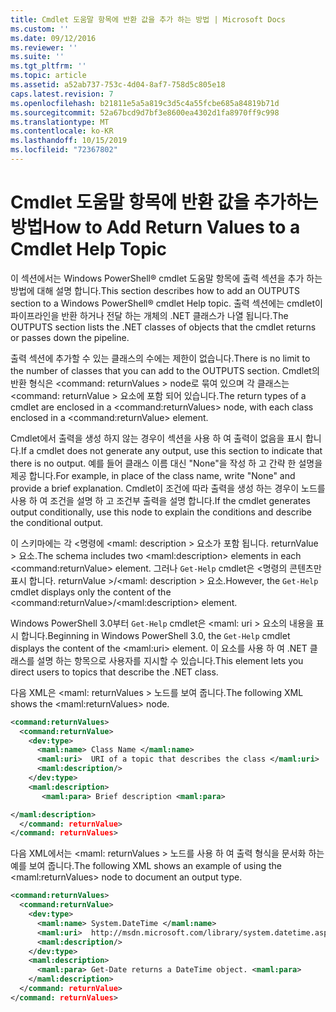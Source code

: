 ```yaml
---
title: Cmdlet 도움말 항목에 반환 값을 추가 하는 방법 | Microsoft Docs
ms.custom: ''
ms.date: 09/12/2016
ms.reviewer: ''
ms.suite: ''
ms.tgt_pltfrm: ''
ms.topic: article
ms.assetid: a52ab737-753c-4d04-8af7-758d5c805e18
caps.latest.revision: 7
ms.openlocfilehash: b21811e5a5a819c3d5c4a55fcbe685a84819b71d
ms.sourcegitcommit: 52a67bcd9d7bf3e8600ea4302d1fa8970ff9c998
ms.translationtype: MT
ms.contentlocale: ko-KR
ms.lasthandoff: 10/15/2019
ms.locfileid: "72367802"
---
```

# <a name="how-to-add-return-values-to-a-cmdlet-help-topic"></a><span data-ttu-id="17367-102">Cmdlet 도움말 항목에 반환 값을 추가하는 방법</span><span class="sxs-lookup"><span data-stu-id="17367-102">How to Add Return Values to a Cmdlet Help Topic</span></span>

<span data-ttu-id="17367-103">이 섹션에서는 Windows PowerShell® cmdlet 도움말 항목에 출력 섹션을 추가 하는 방법에 대해 설명 합니다.</span><span class="sxs-lookup"><span data-stu-id="17367-103">This section describes how to add an OUTPUTS section to a Windows PowerShell® cmdlet Help topic.</span></span> <span data-ttu-id="17367-104">출력 섹션에는 cmdlet이 파이프라인을 반환 하거나 전달 하는 개체의 .NET 클래스가 나열 됩니다.</span><span class="sxs-lookup"><span data-stu-id="17367-104">The OUTPUTS section lists the .NET classes of objects that the cmdlet returns or passes down the pipeline.</span></span>

<span data-ttu-id="17367-105">출력 섹션에 추가할 수 있는 클래스의 수에는 제한이 없습니다.</span><span class="sxs-lookup"><span data-stu-id="17367-105">There is no limit to the number of classes that you can add to the OUTPUTS section.</span></span> <span data-ttu-id="17367-106">Cmdlet의 반환 형식은 \<command: returnValues > node로 묶여 있으며 각 클래스는 \<command: returnValue > 요소에 포함 되어 있습니다.</span><span class="sxs-lookup"><span data-stu-id="17367-106">The return types of a cmdlet are enclosed in a \<command:returnValues> node, with each class enclosed in a \<command:returnValue> element.</span></span>

<span data-ttu-id="17367-107">Cmdlet에서 출력을 생성 하지 않는 경우이 섹션을 사용 하 여 출력이 없음을 표시 합니다.</span><span class="sxs-lookup"><span data-stu-id="17367-107">If a cmdlet does not generate any output, use this section to indicate that there is no output.</span></span> <span data-ttu-id="17367-108">예를 들어 클래스 이름 대신 "None"을 작성 하 고 간략 한 설명을 제공 합니다.</span><span class="sxs-lookup"><span data-stu-id="17367-108">For example, in place of the class name, write "None" and provide a brief explanation.</span></span> <span data-ttu-id="17367-109">Cmdlet이 조건에 따라 출력을 생성 하는 경우이 노드를 사용 하 여 조건을 설명 하 고 조건부 출력을 설명 합니다.</span><span class="sxs-lookup"><span data-stu-id="17367-109">If the cmdlet generates output conditionally, use this node to explain the conditions and describe the conditional output.</span></span>

<span data-ttu-id="17367-110">이 스키마에는 각 \<명령에 \<maml: description > 요소가 포함 됩니다. returnValue > 요소.</span><span class="sxs-lookup"><span data-stu-id="17367-110">The schema includes two \<maml:description> elements in each \<command:returnValue> element.</span></span> <span data-ttu-id="17367-111">그러나 `Get-Help` cmdlet은 \<명령의 콘텐츠만 표시 합니다. returnValue >/\<maml: description > 요소.</span><span class="sxs-lookup"><span data-stu-id="17367-111">However, the `Get-Help` cmdlet displays only the content of the \<command:returnValue>/\<maml:description> element.</span></span>

<span data-ttu-id="17367-112">Windows PowerShell 3.0부터 `Get-Help` cmdlet은 \<maml: uri > 요소의 내용을 표시 합니다.</span><span class="sxs-lookup"><span data-stu-id="17367-112">Beginning in Windows PowerShell 3.0, the `Get-Help` cmdlet displays the content of the \<maml:uri> element.</span></span> <span data-ttu-id="17367-113">이 요소를 사용 하 여 .NET 클래스를 설명 하는 항목으로 사용자를 지시할 수 있습니다.</span><span class="sxs-lookup"><span data-stu-id="17367-113">This element lets you direct users to topics that describe the .NET class.</span></span>

<span data-ttu-id="17367-114">다음 XML은 \<maml: returnValues > 노드를 보여 줍니다.</span><span class="sxs-lookup"><span data-stu-id="17367-114">The following XML shows the \<maml:returnValues> node.</span></span>

```xml
<command:returnValues>
  <command:returnValue>
    <dev:type>
      <maml:name> Class Name </maml:name>
      <maml:uri>  URI of a topic that describes the class </maml:uri>
      <maml:description/>
    </dev:type>
    <maml:description>
       <maml:para> Brief description <maml:para>

</maml:description>
  </command: returnValue>
</command: returnValues>
```

<span data-ttu-id="17367-115">다음 XML에서는 \<maml: returnValues > 노드를 사용 하 여 출력 형식을 문서화 하는 예를 보여 줍니다.</span><span class="sxs-lookup"><span data-stu-id="17367-115">The following XML shows an example of using the \<maml:returnValues> node to document an output type.</span></span>

```xml
<command:returnValues>
  <command:returnValue>
    <dev:type>
      <maml:name> System.DateTime </maml:name>
      <maml:uri>  http://msdn.microsoft.com/library/system.datetime.aspx </maml:uri>
      <maml:description/>
    </dev:type>
    <maml:description>
      <maml:para> Get-Date returns a DateTime object. <maml:para>
    </maml:description>
  </command: returnValue>
</command: returnValues>
```



